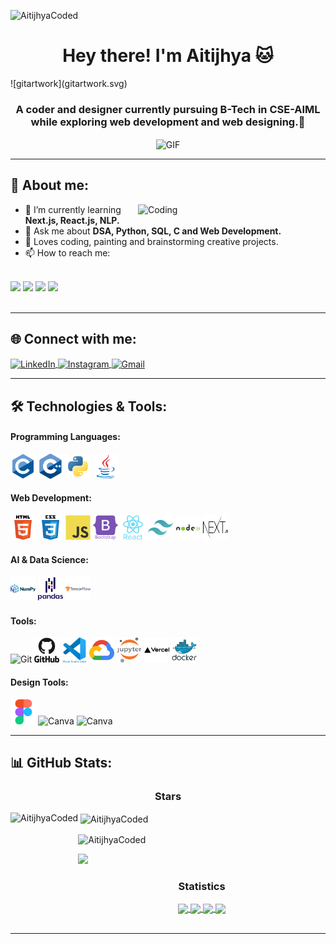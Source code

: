 <p align="left">
  <img src="https://komarev.com/ghpvc/?username=AitijhyaCoded&label=Profile%20views&color=D22B2B&style=flat" alt="AitijhyaCoded" />
</p>

<h1 align="center">Hey there! I'm Aitijhya 🐱</h1>
![gitartwork](gitartwork.svg)

<h3 align="center">A coder and designer currently pursuing B-Tech in CSE-AIML while exploring web development and web designing.🎀</h3>

<div align="center"> <img hight="300" width="500" alt="GIF" align="center" src="https://media1.tenor.com/m/eVegEHxt9goAAAAC/study-work.gif"></div>

---

## 💬 About me:
<img align="right" alt="Coding" width="300" src="https://media1.tenor.com/m/2SEHw9cs9hQAAAAd/anime-studio-ghibli.gif">

- 🌱 I’m currently learning **Next.js, React.js, NLP.** 
- 💬 Ask me about **DSA, Python, SQL, C and Web Development.**
- 🚀 Loves coding, painting and brainstorming creative projects.
- 📫 How to reach me:  
 <br>
<div>
<a href="https://www.linkedin.com/in/aitijhya-roy-12914a326/" target="_blank"><img src="https://img.shields.io/badge/LinkedIn-0077B5?style=for-the-badge&logo=linkedin&logoColor=white" target="_blank"></a>
<a href="https://github.com/AitijhyaCoded" target="_blank"><img src="https://img.shields.io/badge/GitHub-100000?style=for-the-badge&logo=github&logoColor=white" target="_blank"></a>
<a href="https://instagram.com/astrophile_atz/" target="_blank"><img src="https://img.shields.io/badge/Instagram-E4405F?style=for-the-badge&logo=instagram&logoColor=white" target="_blank"></a>
<a href = "mailto:raitijhya005@gmail.com"><img src="https://img.shields.io/badge/-Gmail-%23333?style=for-the-badge&logo=gmail&logoColor=white" target="_blank"></a>
</div>
<br>


---

## 🌐 Connect with me:
<p align="left">
  <a href="https://www.linkedin.com/in/aitijhya-roy-12914a326/" target="blank">
    <img align="center" src="https://raw.githubusercontent.com/rahuldkjain/github-profile-readme-generator/master/src/images/icons/Social/linked-in-alt.svg" alt="LinkedIn" height="30" width="40">
  </a>
  <a href="https://www.instagram.com/astrophile_atz/" target="blank">
    <img align="center" src="https://raw.githubusercontent.com/rahuldkjain/github-profile-readme-generator/master/src/images/icons/Social/instagram.svg" alt="Instagram" height="30" width="40">
  </a>
<a href="mailto:raitijhya005@gmail.com" target="blank">
    <img align="center" src="https://upload.wikimedia.org/wikipedia/commons/7/7e/Gmail_icon_%282020%29.svg" alt="Gmail" width="40" height="40">
  </a> 
</p>

---

## 🛠️ Technologies & Tools:
  <h4>Programming Languages:</h4>
  <p>

   <img src="https://raw.githubusercontent.com/devicons/devicon/master/icons/c/c-original.svg" alt="C" width="40" height="40">
  <img src="https://raw.githubusercontent.com/devicons/devicon/master/icons/cplusplus/cplusplus-original.svg" alt="C++" width="40" height="40">
  <img src="https://raw.githubusercontent.com/devicons/devicon/master/icons/python/python-original.svg" alt="Python" width="40" height="40">
  <img src="https://raw.githubusercontent.com/teamedwardforever/Readme-Generator/71f25dd8b98329b168142a6b782a107b75eab178/svg/Skills/Languages/java-original.svg" alt="Java" width="40" height="40"/>

  </p>
  <h4>Web Development:</h4>
  <p>
    <img src="https://raw.githubusercontent.com/teamedwardforever/Readme-Generator/71f25dd8b98329b168142a6b782a107b75eab178/svg/Skills/Frontend/html5-original-wordmark.svg" alt="HTML" width="40" height="40"/>
<img src="https://raw.githubusercontent.com/teamedwardforever/Readme-Generator/71f25dd8b98329b168142a6b782a107b75eab178/svg/Skills/Frontend/css3-original-wordmark.svg" alt="Css" width="40" height="40"/>
    <img src="https://raw.githubusercontent.com/teamedwardforever/Readme-Generator/71f25dd8b98329b168142a6b782a107b75eab178/svg/Skills/Languages/javascript-original.svg" alt="Javascript" width="40" height="40"/>
<img src="https://raw.githubusercontent.com/teamedwardforever/Readme-Generator/71f25dd8b98329b168142a6b782a107b75eab178/svg/Skills/Frontend/bootstrap-plain-wordmark.svg" alt="Bootstrap" width="40" height="40"/>
<img src="https://raw.githubusercontent.com/teamedwardforever/Readme-Generator/71f25dd8b98329b168142a6b782a107b75eab178/svg/Skills/Frontend/react-original-wordmark.svg" alt="React" width="40" height="40"/>
<img src="https://raw.githubusercontent.com/teamedwardforever/Readme-Generator/71f25dd8b98329b168142a6b782a107b75eab178/svg/Skills/Frontend/tailwindcss-icon.svg" alt="Tailwindcss" width="40" height="40"/>
<img src="https://raw.githubusercontent.com/teamedwardforever/Readme-Generator/71f25dd8b98329b168142a6b782a107b75eab178/svg/Skills/Backend/nodejs-original-wordmark.svg" alt="NodeJs" width="40" height="40"/>
    <img src="https://raw.githubusercontent.com/teamedwardforever/Readme-Generator/71f25dd8b98329b168142a6b782a107b75eab178/svg/Skills/Static/nextjs-2.svg" alt="Nextjs" width="40" height="40"/>
  </p>
<h4>AI & Data Science:</h4>
  <p>

  <img src="https://raw.githubusercontent.com/devicons/devicon/master/icons/numpy/numpy-original-wordmark.svg" alt="NumPy" width="40" height="40">


  <img src="https://raw.githubusercontent.com/devicons/devicon/master/icons/pandas/pandas-original-wordmark.svg" alt="Pandas" width="40" height="40">


  <img src="https://raw.githubusercontent.com/devicons/devicon/master/icons/tensorflow/tensorflow-original-wordmark.svg" alt="TensorFlow" width="40" height="40">


  </p>

  <h4>Tools:</h4>
  <p>
      <img src="https://www.vectorlogo.zone/logos/git-scm/git-scm-icon.svg" alt="Git" width="40" height="40">
      <img src="https://raw.githubusercontent.com/devicons/devicon/master/icons/github/github-original-wordmark.svg" alt="GitHub" width="40" height="40">
      <img src="https://raw.githubusercontent.com/devicons/devicon/master/icons/vscode/vscode-original-wordmark.svg" alt="VS Code" width="40" height="40">
      <img src="https://raw.githubusercontent.com/teamedwardforever/Readme-Generator/71f25dd8b98329b168142a6b782a107b75eab178/svg/Skills/Devops/google_cloud-icon.svg" alt="Google Cloud" width="40" height="40">
      <img src="https://raw.githubusercontent.com/devicons/devicon/master/icons/jupyter/jupyter-original-wordmark.svg" alt="Jupyter Notebook" width="40" height="40">
      <img src="https://raw.githubusercontent.com/devicons/devicon/master/icons/vercel/vercel-original-wordmark.svg" alt="Vercel" width="40" height="40">
      <img src="https://raw.githubusercontent.com/devicons/devicon/master/icons/docker/docker-original-wordmark.svg" alt="Docker" width="40" height="40">

  </p>
  <h4>Design Tools:</h4>
  <p>
      <img src="https://raw.githubusercontent.com/devicons/devicon/master/icons/figma/figma-original.svg" alt="Figma" width="40" height="40">
      <img src="https://github-production-user-asset-6210df.s3.amazonaws.com/136815194/253220886-02494c7c-de6a-43a6-9293-6369696842ed.png" alt="Canva" width="40" height="40">
      <img src="https://play-lh.googleusercontent.com/QcfhlXm32JDnj3WM2-TSL78ad99x4slovX4OzCSLSPU3uRN-mGXpKyM_yeXiewhz0Lk" alt="Canva" width="40" height="40">

  </p>

  


</div>

---

## 📊 GitHub Stats:

<h3 align="center">Stars</h3>
<img align="left" height="180em" src="https://github-readme-stats.vercel.app/api/top-langs/?username=AitijhyaCoded&layout=compact&theme=highcontrast" alt="AitijhyaCoded" />

<p>&nbsp;<img align="center" height="180em" src="https://github-readme-stats.vercel.app/api?username=AitijhyaCoded&show_icons=true&locale=en&theme=highcontrast" alt="AitijhyaCoded" /></p>

<p><img align="center" height="180em" src="https://github-readme-streak-stats.herokuapp.com/?user=AitijhyaCoded&theme=neon_dark" alt="AitijhyaCoded" /></p>

<img src="https://user-images.githubusercontent.com/73097560/115834477-dbab4500-a447-11eb-908a-139a6edaec5c.gif">

<h3 align="center">Statistics</h3>
<div align="center">
<a href="https://github.com/AitijhyaCoded">
<img align="center" src="http://github-profile-summary-cards.vercel.app/api/cards/most-commit-language?username=AitijhyaCoded&theme=highcontrast" height="180em" />
<img align="center" src="http://github-profile-summary-cards.vercel.app/api/cards/repos-per-language?username=AitijhyaCoded&theme=highcontrast" height="180em" />
<img align="center" src="http://github-profile-summary-cards.vercel.app/api/cards/productive-time?username=AitijhyaCoded&theme=highcontrast" height="180em" />
<img align="center" src="http://github-profile-summary-cards.vercel.app/api/cards/profile-details?username=AitijhyaCoded&theme=highcontrast" height="180em" />
</div>
<br>

---
